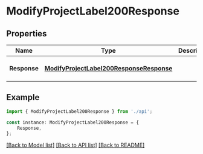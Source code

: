 # ModifyProjectLabel200Response


## Properties

Name | Type | Description | Notes
------------ | ------------- | ------------- | -------------
**Response** | [**ModifyProjectLabel200ResponseResponse**](ModifyProjectLabel200ResponseResponse.md) |  | [optional] [default to undefined]

## Example

```typescript
import { ModifyProjectLabel200Response } from './api';

const instance: ModifyProjectLabel200Response = {
    Response,
};
```

[[Back to Model list]](../README.md#documentation-for-models) [[Back to API list]](../README.md#documentation-for-api-endpoints) [[Back to README]](../README.md)
